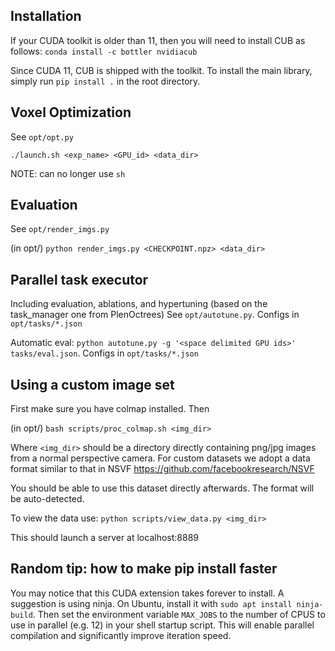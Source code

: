 
## Installation
If your CUDA toolkit is older than 11, then you will need to install CUB as follows:
`conda install -c bottler nvidiacub`

Since CUDA 11, CUB is shipped with the toolkit. To install the main library, simply run
`pip install .` 
in the root directory.

## Voxel Optimization

See `opt/opt.py`

`./launch.sh <exp_name> <GPU_id> <data_dir>`

NOTE: can no longer use `sh`

## Evaluation

See `opt/render_imgs.py`

(in opt/)
`python render_imgs.py <CHECKPOINT.npz> <data_dir>`

## Parallel task executor

Including evaluation, ablations, and hypertuning (based on the task_manager one from PlenOctrees)
See `opt/autotune.py`. Configs in `opt/tasks/*.json`

Automatic eval:
`python autotune.py -g '<space delimited GPU ids>' tasks/eval.json`. Configs in `opt/tasks/*.json`

## Using a custom image set

First make sure you have colmap installed. Then

(in opt/)
`bash scripts/proc_colmap.sh <img_dir>`

Where `<img_dir>` should be a directory directly containing png/jpg images from a 
normal perspective camera.
For custom datasets we adopt a data format similar to that in NSVF
<https://github.com/facebookresearch/NSVF>

You should be able to use this dataset directly afterwards. The format will be auto-detected.

To view the data use:
`python scripts/view_data.py <img_dir>`

This should launch a server at localhost:8889

## Random tip: how to make pip install faster

You may notice that this CUDA extension takes forever to install.
A suggestion is using ninja. On Ubuntu,
install it with `sudo apt install ninja-build`.
Then set the environment variable `MAX_JOBS` to the number of CPUS to use in parallel (e.g. 12) in your shell startup script.
This will enable parallel compilation and significantly improve iteration speed.
